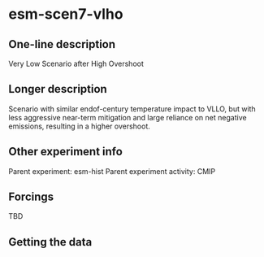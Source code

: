 <!--- This file contains a number of sections -->
<!--- They are bounded by comments like this -->
<!--- Do not edit these sections by hand -->
<!--- Start title -->
# esm-scen7-vlho
<!--- End title -->

## One-line description

<!--- Start one-line-description -->
Very Low Scenario after High Overshoot
<!--- End one-line-description -->

## Longer description

<!--- Start longer-description -->
Scenario with similar endof-century temperature impact to VLLO, but with less aggressive near-term mitigation and large reliance on net negative emissions, resulting in a higher overshoot.
<!--- End longer-description -->

## Other experiment info

<!--- Start other-experiment-info -->
Parent experiment: esm-hist
Parent experiment activity: CMIP
<!--- End other-experiment-info -->

## Forcings

<!--- Start forcings -->
TBD
<!--- End forcings -->

## Getting the data

<!--- TODO: auto-generate this -->
